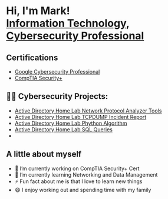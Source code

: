 <h1>Hi, I'm Mark! <br/><a href="https://github.com/MarkElizondo">Information Technology</a>, <a href="https://www.linkedin.com/in/mark-elizondo-91aa28ab/">Cybersecurity Professional</a>

 <h2>Certifications</h2>

- [Google Cybersecurity Professional](https://coursera.org/share/7c2da8a4e38e5d0302f6a6b329f4998b)
- [CompTIA Security+](https://static.vecteezy.com/system/resources/previews/002/241/283/large_2x/coming-soon-neon-signs-style-text-free-vector.jpg)

<h2>👨‍💻 Cybersecurity Projects:</h2>
  
- [Active Directory Home Lab Network Protocol Analyzer Tools](https://github.com/MarkElizondo/Network-Protocol-Analyzer-Tools) 
- [Active Directory Home Lab TCPDUMP Incident Report](https://github.com/MarkElizondo/Incident-Report-Analysis-using-TCPDUMP)
- [Active Directory Home Lab Phython Algorithm](https://github.com/MarkElizondo/Python-Algorithm)
- [Active Directory Home Lab SQL Queries](https://github.com/MarkElizondo/Python-Algorithm)
- 
<h2>A little about myself</h2>

- 🔭 I’m currently working on CompTIA Security+ Cert
- 🌱 I’m currently learning Networking and Data Management
- ⚡ Fun fact about me is that I love to learn new things
- 😄 I enjoy working out and spending time with my family
